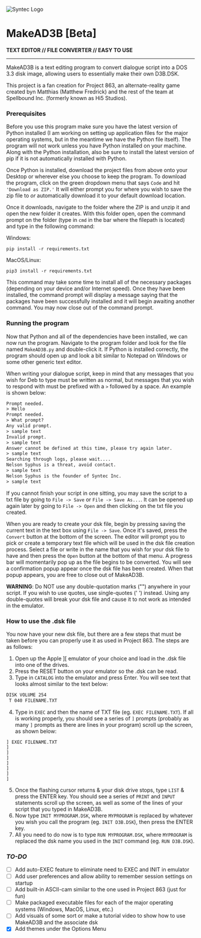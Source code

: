 ![Syntec Logo](images/GlitchSyntec.gif)
# MakeAD3B [Beta]

**TEXT EDITOR // FILE CONVERTER // EASY TO USE**

---
MakeAD3B is a text editing program to convert dialogue script into a DOS 3.3 disk image, allowing users to essentially make their own D3B.DSK. 

This project is a fan creation for Project 863, an alternate-reality game created byn Matthias (Matthew Fredrick) and the rest of the team at Spellbound Inc. (formerly known as Hi5 Studios).

### **Prerequisites**
Before you use this program make sure you have the latest version of Python installed (I am working on setting up application files for the major operating systems, but in the meantime we have the Python file itself). The program will not work unless you have Python installed on your machine. Along with the Python installation, also be sure to install the latest version of pip if it is not automatically installed with Python.

Once Python is installed, download the project files from above onto your Desktop or wherever else you choose to keep the program. To download the program, click on the green dropdown menu that says `Code` and hit `'Download as ZIP.'` It will either prompt you for where you wish to save the zip file to *or* automatically download it to your default download location.

Once it downloads, navigate to the folder where the ZIP is and unzip it and open the new folder it creates. With this folder open, open the command prompt on the folder (type in `cmd` in the bar where the filepath is located) and type in the following command:

Windows:
```
pip install -r requirements.txt
```
MacOS/Linux:
```
pip3 install -r requirements.txt
```

This command may take some time to install all of the necessary packages (depending on your device and/or Internet speed). Once they have been installed, the command prompt will display a message saying that the packages have been successfully installed and it will begin awaiting another command. You may now close out of the command prompt.

### **Running the program**
Now that Python and all of the dependencies have been installed, we can now run the program. Navigate to the program folder and look for the file named `MakeAD3B.py` and double-click it. If Python is installed correctly, the program should open up and look a bit similar to Notepad on Windows or some other generic text editor.

When writing your dialogue script, keep in mind that any messages that you wish for Deb to type must be written as normal, but messages that you wish to respond with must be prefixed with a `>` followed by a space. An example is shown below:

```txt
Prompt needed.
> Hello
Prompt needed.
> What prompt?
Any valid prompt.
> sample text
Invalid prompt.
> sample text
Answer cannot be defined at this time, please try again later.
> sample text
Searching through logs, please wait....
Nelson Syphus is a threat, avoid contact.
> sample text
Nelson Syphus is the founder of Syntec Inc.
> sample text
```

If you cannot finish your script in one sitting, you may save the script to a txt file by going to `File -> Save` or `File -> Save As...`. It can be opened up again later by going to `File -> Open` and then clicking on the txt file you created.

When you are ready to create your dsk file, begin by pressing saving the current text in the text box using `File -> Save`. Once it's saved, press the `Convert` button at the bottom of the screen. The editor will prompt you to pick or create a temporary text file which will be used in the dsk file creation process. Select a file or write in the name that you wish for your dsk file to have and then press the `Open` button at the bottom of that menu. A progress bar will momentarily pop up as the file begins to be converted. You will see a confirmation popup appear once the dsk file has been created. When that popup appears, you are free to close out of MakeAD3B.

**WARNING**: Do NOT use any double-quotation marks ("") anywhere in your script. If you wish to use quotes, use single-quotes (' ') instead. Using any double-quotes will break your dsk file and cause it to not work as intended in the emulator.

### **How to use the .dsk file**
You now have your new dsk file, but there are a few steps that must be taken before you can properly use it as used in Project 863. The steps are as follows:

1. Open up the Apple ][ emulator of your choice and load in the .dsk file into one of the drives.
2. Press the RESET button on your emulator so the .dsk can be read.
3. Type in `CATALOG` into the emulator and press Enter. You will see text that looks almost similar to the text below:
```txt
DISK VOLUME 254
 T 040 FILENAME.TXT
```
4. Type in `EXEC` and then the name of TXT file (eg. `EXEC FILENAME.TXT`). If all is working properly, you should see a series of `]` prompts (probably as many `]` prompts as there are lines in your program) scroll up the screen, as shown below:
```basic
] EXEC FILENAME.TXT
]
]
]
]
]
]
]
```
5. Once the flashing cursor returns & your disk drive stops, type `LIST` & press the ENTER key. You should see a series of `PRINT` and `INPUT` statements scroll up the screen, as well as some of the lines of your script that you typed in MakeAD3B. 
6. Now type `INIT MYPROGRAM.DSK`, where `MYPROGRAM` is replaced by whatever you wish you call the program (eg. `INIT D3B.DSK`), then press the ENTER key.
7. All you need to do now is to type `RUN MYPROGRAM.DSK`, where `MYPROGRAM` is replaced the dsk name you used in the `INIT` command (eg. `RUN D3B.DSK`).

### *TO-DO*
- [ ] Add auto-EXEC feature to eliminate need to EXEC and INIT in emulator
- [ ] Add user preferences and allow ability to remember session settings on startup
- [ ] Add built-in ASCII-cam similar to the one used in Project 863 (just for fun)
- [ ] Make packaged executable files for each of the major operating systems (Windows, MacOS, Linux, etc.)
- [ ] Add visuals of some sort or make a tutorial video to show how to use MakeAD3B and the associate dsk
- [x] Add themes under the Options Menu
